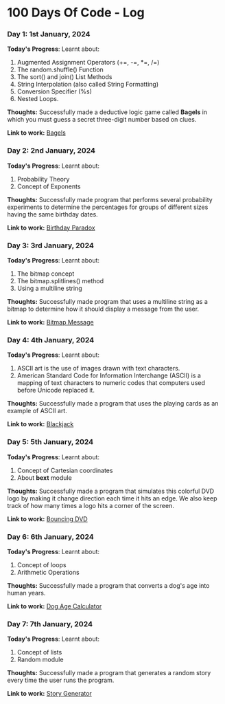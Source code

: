 # 100 Days Of Code - Log

### Day 1: 1st January, 2024

**Today's Progress**: Learnt about:

1. Augmented Assignment Operators (+=, -=, *=, /=)
2. The random.shuffle() Function
3. The sort() and join() List Methods
4. String Interpolation (also called String Formatting)
5. Conversion Specifier (%s)
6. Nested Loops.

**Thoughts:** Successfully made a deductive logic game called **Bagels** in which you must guess a secret three-digit number based on clues.

**Link to work:** [Bagels](https://github.com/AdyaTech/100-Days-of-Python/tree/master/Day%201)


### Day 2: 2nd January, 2024

**Today's Progress**: Learnt about:

1. Probability Theory
2. Concept of Exponents

**Thoughts:** Successfully made program that performs several probability experiments to determine the percentages for groups of different sizes having the same birthday dates.

**Link to work:** [Birthday Paradox](https://github.com/AdyaTech/100-Days-of-Python/tree/master/Day%202)


### Day 3: 3rd January, 2024

**Today's Progress**: Learnt about:

1. The bitmap concept
2. The bitmap.splitlines() method
3. Using a multiline string

**Thoughts:** Successfully made program that uses a multiline string as a bitmap to determine how it should display a message from the user.

**Link to work:** [Bitmap Message](https://github.com/AdyaTech/100-Days-of-Python/tree/master/Day%203)


### Day 4: 4th January, 2024

**Today's Progress**: Learnt about:

1. ASCII art is the use of images drawn with text characters.
2. American Standard Code for Information Interchange (ASCII) is a mapping of text characters to numeric codes that computers used before Unicode replaced it.

**Thoughts:** Successfully made a program that uses the playing cards as an example of ASCII art.

**Link to work:** [Blackjack](https://github.com/AdyaTech/100-Days-of-Python/tree/master/Day%204)


### Day 5: 5th January, 2024

**Today's Progress**: Learnt about:

1. Concept of Cartesian coordinates
2. About **bext** module

**Thoughts:** Successfully made a program that simulates this colorful DVD logo by making it change direction each time it hits an edge. We also keep track of how many times a logo hits a corner of the screen.

**Link to work:** [Bouncing DVD](https://github.com/AdyaTech/100-Days-of-Python/tree/master/Day%205)


### Day 6: 6th January, 2024

**Today's Progress**: Learnt about:

1. Concept of loops
2. Arithmetic Operations

**Thoughts:** Successfully made a program that converts a dog's age into human years.

**Link to work:** [Dog Age Calculator](https://github.com/AdyaTech/100-Days-of-Python/tree/master/Day%206)


### Day 7: 7th January, 2024

**Today's Progress**: Learnt about:

1. Concept of lists
2. Random module

**Thoughts:** Successfully made a program that generates a random story every time the user runs the program.

**Link to work:** [Story Generator](https://github.com/AdyaTech/100-Days-of-Python/tree/master/Day%207)
